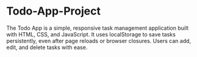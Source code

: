 # Todo-App-Project
The Todo App is a simple, responsive task management application built with HTML, CSS, and JavaScript. It uses localStorage to save tasks persistently, even after page reloads or browser closures. Users can add, edit, and delete tasks with ease.
